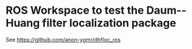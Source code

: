 # ROS Workspace to test the Daum--Huang filter localization package

See <https://github.com/anon-ygmr/dhfloc_ros>
